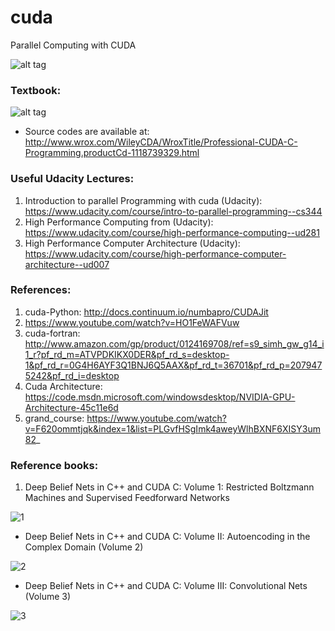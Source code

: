 # cuda
Parallel Computing with CUDA

![alt tag](https://upload.wikimedia.org/wikipedia/commons/d/d7/NVIDIA-CUDA.jpg)

### Textbook:
![alt tag](http://media.wiley.com/product_data/coverImage300/29/11187393/1118739329.jpg)

* Source codes are available at: http://www.wrox.com/WileyCDA/WroxTitle/Professional-CUDA-C-Programming.productCd-1118739329.html

### Useful Udacity Lectures: 
1. Introduction to parallel Programming with cuda (Udacity): https://www.udacity.com/course/intro-to-parallel-programming--cs344
2. High Performance Computing from (Udacity): https://www.udacity.com/course/high-performance-computing--ud281
3. High Performance Computer Architecture (Udacity): https://www.udacity.com/course/high-performance-computer-architecture--ud007


### References:
1. cuda-Python: http://docs.continuum.io/numbapro/CUDAJit
2. https://www.youtube.com/watch?v=HO1FeWAFVuw
3. cuda-fortran: http://www.amazon.com/gp/product/0124169708/ref=s9_simh_gw_g14_i1_r?pf_rd_m=ATVPDKIKX0DER&pf_rd_s=desktop-1&pf_rd_r=0G4H6AYF3Q1BNJ6Q5AAX&pf_rd_t=36701&pf_rd_p=2079475242&pf_rd_i=desktop
4. Cuda Architecture: https://code.msdn.microsoft.com/windowsdesktop/NVIDIA-GPU-Architecture-45c11e6d
5. grand_course: https://www.youtube.com/watch?v=F620ommtjqk&index=1&list=PLGvfHSgImk4aweyWlhBXNF6XISY3um82_

### Reference books:

1. Deep Belief Nets in C++ and CUDA C: Volume 1: Restricted Boltzmann Machines and Supervised Feedforward Networks 

![1](https://images-na.ssl-images-amazon.com/images/I/61vbG9dHq7L._SX382_BO1,204,203,200_.jpg)

* Deep Belief Nets in C++ and CUDA C: Volume II: Autoencoding in the Complex Domain (Volume 2)

![2](https://images-na.ssl-images-amazon.com/images/I/51SUlMMj7OL._SX382_BO1,204,203,200_.jpg)

* Deep Belief Nets in C++ and CUDA C: Volume III: Convolutional Nets (Volume 3) 

![3](https://images-na.ssl-images-amazon.com/images/I/51vgI%2BdhsfL._SX382_BO1,204,203,200_.jpg)

